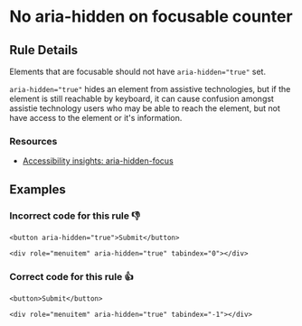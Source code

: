 # No aria-hidden on focusable counter

## Rule Details

Elements that are focusable should not have `aria-hidden="true"` set.

`aria-hidden="true"` hides an element from assistive technologies, but if the element is still reachable by keyboard, it can cause confusion amongst assistie technology users who may be able to reach the element, but not have access to the element or it's information.

### Resources

- [Accessibility insights: aria-hidden-focus](https://accessibilityinsights.io/info-examples/web/aria-hidden-focus/)

## Examples

### **Incorrect** code for this rule 👎

```erb
<button aria-hidden="true">Submit</button>
```

```erb
<div role="menuitem" aria-hidden="true" tabindex="0"></div>
```

### **Correct** code for this rule  👍

```erb
<button>Submit</button>
```

```erb
<div role="menuitem" aria-hidden="true" tabindex="-1"></div>
```
